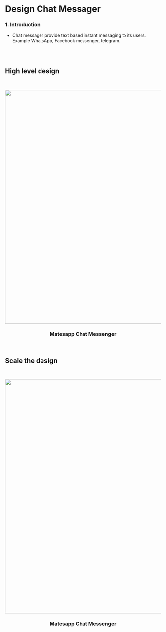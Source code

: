 # Design Chat Messager
### 1. Introduction
 * Chat messager provide text based instant messaging to its users. Example WhatsApp, Facebook messenger, telegram.
 <br>
 <br>












## High level design
 <br>
<p align="center">
	
<img src="https://user-images.githubusercontent.com/57604500/124808014-b5814580-df5e-11eb-9955-c16c36b50cb4.png" width=756>
<br />
<h3 align="center">Matesapp Chat Messenger</h3>
</p>

<br/>


## Scale the design

 <br>
<p align="center">
	
<img src="https://user-images.githubusercontent.com/57604500/124809924-f9754a00-df60-11eb-9e38-c38c5d585f00.png" width=756>
<br />
<h3 align="center">Matesapp Chat Messenger</h3>
</p>

<br/>
